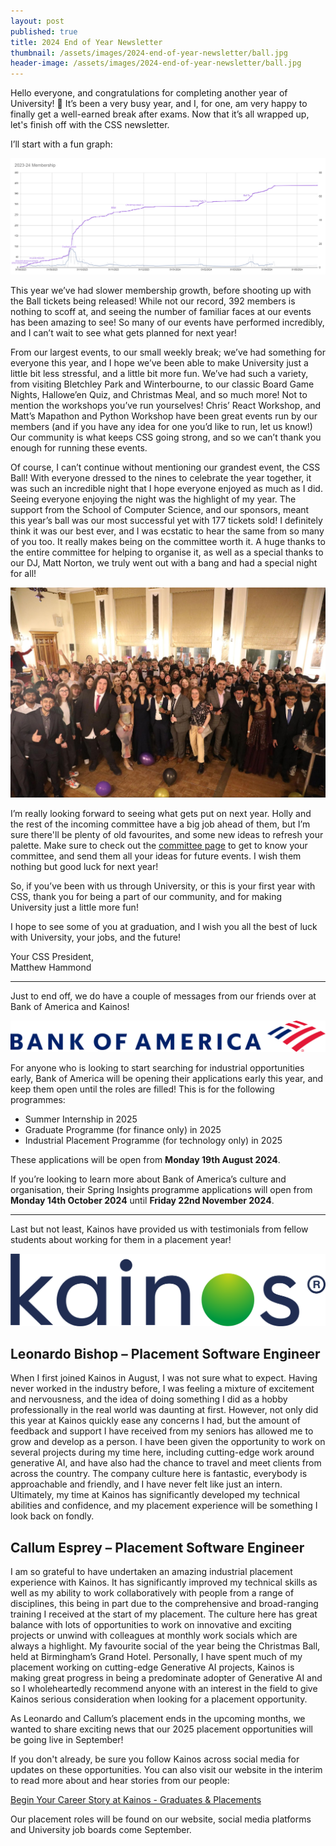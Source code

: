 ```yaml
---
layout: post
published: true
title: 2024 End of Year Newsletter
thumbnail: /assets/images/2024-end-of-year-newsletter/ball.jpg
header-image: /assets/images/2024-end-of-year-newsletter/ball.jpg
---
```


Hello everyone, and congratulations for completing another year of University! 🎉
It’s been a very busy year, and I, for one, am very happy to finally get a well-earned break after exams. Now that it’s all wrapped up, let's finish off with the CSS newsletter.

I’ll start with a fun graph:

![A graph showing the membership growth for 2023/24.](/assets/images/2024-end-of-year-newsletter/graph.png)

This year we’ve had slower membership growth, before shooting up with the Ball tickets being released! While not our record, 392 members is nothing to scoff at, and seeing the number of familiar faces at our events has been amazing to see! So many of our events have performed incredibly, and I can’t wait to see what gets planned for next year!

From our largest events, to our small weekly break; we’ve had something for everyone this year, and I hope we’ve been able to make University just a little bit less stressful, and a little bit more fun. We’ve had such a variety, from visiting Bletchley Park and Winterbourne, to our classic Board Game Nights, Hallowe’en Quiz, and Christmas Meal, and so much more!
Not to mention the workshops you’ve run yourselves! Chris’ React Workshop, and Matt’s Mapathon and Python Workshop have been great events run by our members (and if you have any idea for one you’d like to run, let us know!) Our community is what keeps CSS going strong, and so we can’t thank you enough for running these events.

Of course, I can’t continue without mentioning our grandest event, the CSS Ball! With everyone dressed to the nines to celebrate the year together, it was such an incredible night that I hope everyone enjoyed as much as I did. Seeing everyone enjoying the night was the highlight of my year. The support from the School of Computer Science, and our sponsors, meant this year’s ball was our most successful yet with 177 tickets sold! I definitely think it was our best ever, and I was ecstatic to hear the same from so many of you too. It really makes being on the committee worth it. A huge thanks to the entire committee for helping to organise it, as well as a special thanks to our DJ, Matt Norton, we truly went out with a bang and had a special night for all!

![A picture of everyone at the CSS Ball, in the Birmingham Council House.](/assets/images/2024-end-of-year-newsletter/ball.jpg)

I’m really looking forward to seeing what gets put on next year. Holly and the rest of the incoming committee have a big job ahead of them, but I’m sure there'll be plenty of old favourites, and some new ideas to refresh your palette. Make sure to check out the [committee page](https://cssbham.com/committee) to get to know your committee, and send them all your ideas for future events. I wish them nothing but good luck for next year!

So, if you’ve been with us through University, or this is your first year with CSS, thank you for being a part of our community, and for making University just a little more fun!

I hope to see some of you at graduation, and I wish you all the best of luck with University, your jobs, and the future!

Your CSS President,  
Matthew Hammond

---

Just to end off, we do have a couple of messages from our friends over at Bank of America and Kainos!

![Bank of America logo.](/assets/images/2024-end-of-year-newsletter/bofa.png)

For anyone who is looking to start searching for industrial opportunities early, Bank of America will be opening their applications early this year, and keep them open until the roles are filled! This is for the following programmes:
- Summer Internship in 2025
- Graduate Programme (for finance only) in 2025
- Industrial Placement Programme (for technology only) in 2025

These applications will be open from **Monday 19th August 2024**.

If you’re looking to learn more about Bank of America’s culture and organisation, their Spring Insights programme applications will open from **Monday 14th October 2024** until **Friday 22nd November 2024**.

---

Last but not least, Kainos have provided us with testimonials from fellow students about working for them in a placement year!

![Kainos logo.](/assets/images/2024-end-of-year-newsletter/kainos.png)

## Leonardo Bishop – Placement Software Engineer
When I first joined Kainos in August, I was not sure what to expect. Having never worked in the industry before, I was feeling a mixture of excitement and nervousness, and the idea of doing something I did as a hobby professionally in the real world was daunting at first. However, not only did this year at Kainos quickly ease any concerns I had, but the amount of feedback and support I have received from my seniors has allowed me to grow and develop as a person. I have been given the opportunity to work on several projects during my time here, including cutting-edge work around generative AI, and have also had the chance to travel and meet clients from across the country. The company culture here is fantastic, everybody is approachable and friendly, and I have never felt like just an intern. Ultimately, my time at Kainos has significantly developed my technical abilities and confidence, and my placement experience will be something I look back on fondly.

## Callum Esprey – Placement Software Engineer
I am so grateful to have undertaken an amazing industrial placement experience with Kainos. It has significantly improved my technical skills as well as my ability to work collaboratively with people from a range of disciplines, this being in part due to the comprehensive and broad-ranging training I received at the start of my placement.  The culture here has great balance with lots of opportunities to work on innovative and exciting projects or unwind with colleagues at monthly work socials which are always a highlight. My favourite social of the year being the Christmas Ball, held at Birmingham’s Grand Hotel. Personally, I have spent much of my placement working on cutting-edge Generative AI projects, Kainos is making great progress in being a predominate adopter of Generative AI and so I wholeheartedly recommend anyone with an interest in the field to give Kainos serious consideration when looking for a placement opportunity.

As Leonardo and Callum’s placement ends in the upcoming months, we wanted to share exciting news that our 2025 placement opportunities will be going live in September!

If you don't already, be sure you follow Kainos across social media for updates on these opportunities. You can also visit our website in the interim to read more about and hear stories from our people:

[Begin Your Career Story at Kainos - Graduates & Placements](https://careers.kainos.com/gb/en/graduates-and-placements)

Our placement roles will be found on our website, social media platforms and University job boards come September.


